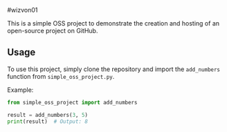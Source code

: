 #wizvon01

This is a simple OSS project to demonstrate the creation and hosting of an open-source project on GitHub.

## Usage

To use this project, simply clone the repository and import the `add_numbers` function from `simple_oss_project.py`.

Example:
```python
from simple_oss_project import add_numbers

result = add_numbers(3, 5)
print(result)  # Output: 8
